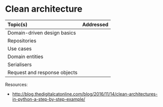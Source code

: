 # Clean architecture

| Topic(s) | Addressed |
| :------- | :-------: |
| Domain-driven design basics |
| Repositories |
| Use cases |
| Domain entities |
| Serialisers |
| Request and response objects |

Resources:
* http://blog.thedigitalcatonline.com/blog/2016/11/14/clean-architectures-in-python-a-step-by-step-example/
